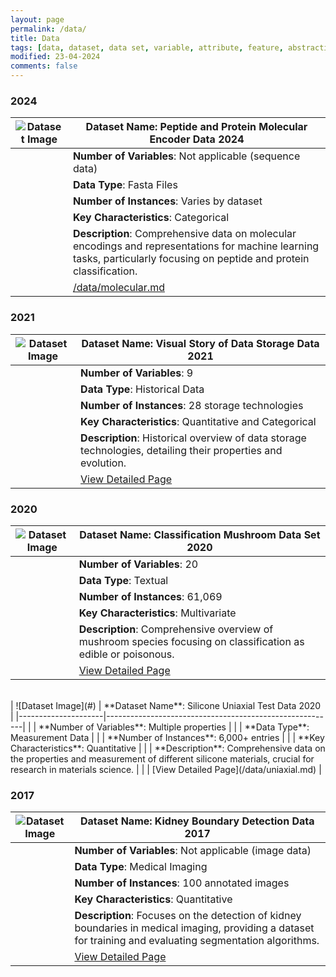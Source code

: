 ```yaml
---
layout: page
permalink: /data/
title: Data
tags: [data, dataset, data set, variable, attribute, feature, abstraction]
modified: 23-04-2024
comments: false
---
```


### 2024

| ![Dataset Image](#) | **Dataset Name**: Peptide and Protein Molecular Encoder Data 2024  |
|---------------------|---------------------------------------------------------|
|                     | **Number of Variables**: Not applicable (sequence data) |
|                     | **Data Type**: Fasta Files                              |
|                     | **Number of Instances**: Varies by dataset              |
|                     | **Key Characteristics**: Categorical |
|                     | **Description**: Comprehensive data on molecular encodings and representations for machine learning tasks, particularly focusing on peptide and protein classification. |
|                     | [/data/molecular.md](#)                                 |

### 2021

| ![Dataset Image](#) | **Dataset Name**: Visual Story of Data Storage Data 2021 |
|---------------------|---------------------------------------------------------|
|                     | **Number of Variables**: 9                              |
|                     | **Data Type**: Historical Data                          |
|                     | **Number of Instances**: 28 storage technologies        |
|                     | **Key Characteristics**: Quantitative and Categorical   |
|                     | **Description**: Historical overview of data storage technologies, detailing their properties and evolution. |
|                     | [View Detailed Page](/data/storage.md)                                 |

### 2020

| ![Dataset Image](#) | **Dataset Name**: Classification Mushroom Data Set 2020  |
|---------------------|-------------------------------------------|
|                     | **Number of Variables**: 20               |
|                     | **Data Type**: Textual                    |
|                     | **Number of Instances**: 61,069           |
|                     | **Key Characteristics**: Multivariate     |
|                     | **Description**: Comprehensive overview of mushroom species focusing on classification as edible or poisonous. |
|                     | [View Detailed Page](/data/mushroom.md)                   |
<br/>
| ![Dataset Image](#) | **Dataset Name**: Silicone Uniaxial Test Data 2020 |
|---------------------|---------------------------------------------------------|
|                     | **Number of Variables**: Multiple properties            |
|                     | **Data Type**: Measurement Data                          |
|                     | **Number of Instances**: 6,000+ entries                 |
|                     | **Key Characteristics**: Quantitative                   |
|                     | **Description**: Comprehensive data on the properties and measurement of different silicone materials, crucial for research in materials science. |
|                     | [View Detailed Page](/data/uniaxial.md)                                 |

### 2017

| ![Dataset Image](#) | **Dataset Name**: Kidney Boundary Detection Data 2017 |
|---------------------|---------------------------------------------------------|
|                     | **Number of Variables**: Not applicable (image data)    |
|                     | **Data Type**: Medical Imaging                          |
|                     | **Number of Instances**: 100 annotated images           |
|                     | **Key Characteristics**: Quantitative    |
|                     | **Description**: Focuses on the detection of kidney boundaries in medical imaging, providing a dataset for training and evaluating segmentation algorithms. |
|                     | [View Detailed Page](/data/boundary.md)                                 |


